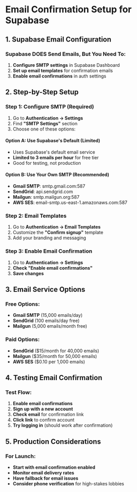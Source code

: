 # Email Confirmation Setup for Supabase

## 1. Supabase Email Configuration

### Supabase DOES Send Emails, But You Need To:
1. **Configure SMTP settings** in Supabase Dashboard
2. **Set up email templates** for confirmation emails
3. **Enable email confirmations** in auth settings

## 2. Step-by-Step Setup

### Step 1: Configure SMTP (Required)
1. Go to **Authentication → Settings**
2. Find **"SMTP Settings"** section
3. Choose one of these options:

#### Option A: Use Supabase's Default (Limited)
- Uses Supabase's default email service
- **Limited to 3 emails per hour** for free tier
- Good for testing, not production

#### Option B: Use Your Own SMTP (Recommended)
- **Gmail SMTP**: smtp.gmail.com:587
- **SendGrid**: api.sendgrid.com
- **Mailgun**: smtp.mailgun.org:587
- **AWS SES**: email-smtp.us-east-1.amazonaws.com:587

### Step 2: Email Templates
1. Go to **Authentication → Email Templates**
2. Customize the **"Confirm signup"** template
3. Add your branding and messaging

### Step 3: Enable Email Confirmation
1. Go to **Authentication → Settings**
2. **Check "Enable email confirmations"**
3. **Save changes**

## 3. Email Service Options

### Free Options:
- **Gmail SMTP** (15,000 emails/day)
- **SendGrid** (100 emails/day free)
- **Mailgun** (5,000 emails/month free)

### Paid Options:
- **SendGrid** ($15/month for 40,000 emails)
- **Mailgun** ($35/month for 50,000 emails)
- **AWS SES** ($0.10 per 1,000 emails)

## 4. Testing Email Confirmation

### Test Flow:
1. **Enable email confirmations**
2. **Sign up with a new account**
3. **Check email** for confirmation link
4. **Click link** to confirm account
5. **Try logging in** (should work after confirmation)

## 5. Production Considerations

### For Launch:
- **Start with email confirmation enabled**
- **Monitor email delivery rates**
- **Have fallback for email issues**
- **Consider phone verification** for high-stakes lobbies
